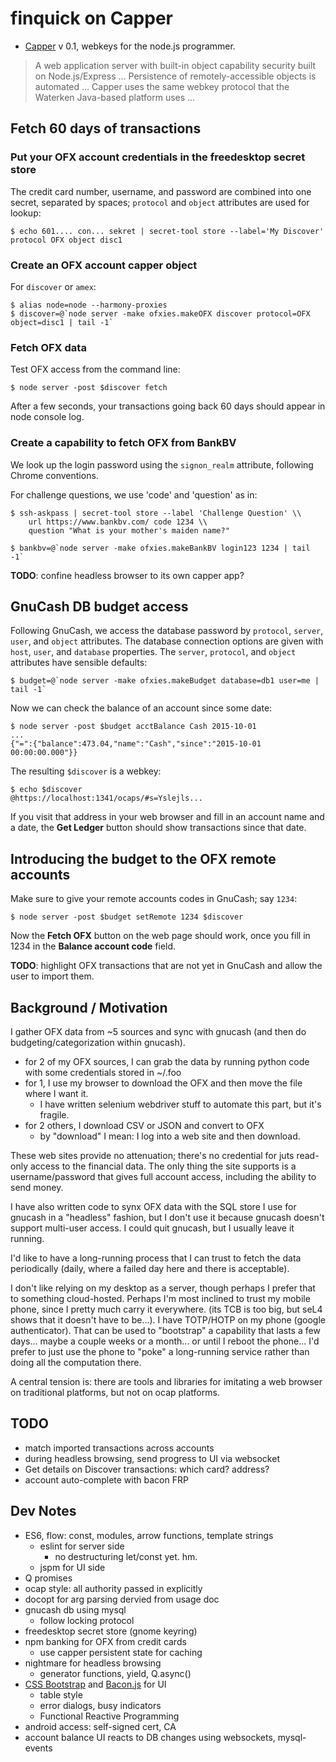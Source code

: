 # finquick on Capper

 - [Capper][] v 0.1, webkeys for the node.js programmer.

[Capper]: https://github.com/marcsAtSkyhunter/Capper

> A web application server with built-in object capability security
> built on Node.js/Express ...  Persistence of remotely-accessible
> objects is automated ...  Capper uses the same webkey protocol that
> the Waterken Java-based platform uses ...

## Fetch 60 days of transactions

### Put your OFX account credentials in the freedesktop secret store

The credit card number, username, and password are combined into one
secret, separated by spaces; `protocol` and `object` attributes are
used for lookup:

    $ echo 601.... con... sekret | secret-tool store --label='My Discover' protocol OFX object disc1

### Create an OFX account capper object

For `discover` or `amex`:

    $ alias node=node --harmony-proxies
    $ discover=@`node server -make ofxies.makeOFX discover protocol=OFX object=disc1 | tail -1`

### Fetch OFX data

Test OFX access from the command line:

    $ node server -post $discover fetch

After a few seconds, your transactions going back 60 days should
appear in node console log.

### Create a capability to fetch OFX from BankBV

We look up the login password using the `signon_realm` attribute,
following Chrome conventions.

For challenge questions, we use 'code' and 'question' as in:

    $ ssh-askpass | secret-tool store --label 'Challenge Question' \\
        url https://www.bankbv.com/ code 1234 \\
        question "What is your mother's maiden name?"

    $ bankbv=@`node server -make ofxies.makeBankBV login123 1234 | tail -1`

**TODO**: confine headless browser to its own capper app?


## GnuCash DB budget access

Following GnuCash, we access the database password by `protocol`,
`server`, `user`, and `object` attributes. The database connection
options are given with `host`, `user`, and `database` properties. The
`server`, `protocol`, and `object` attributes have sensible defaults:

    $ budget=@`node server -make ofxies.makeBudget database=db1 user=me | tail -1`

Now we can check the balance of an account since some date:

    $ node server -post $budget acctBalance Cash 2015-10-01
    ...
    {"=":{"balance":473.04,"name":"Cash","since":"2015-10-01 00:00:00.000"}}

The resulting `$discover` is a webkey:

    $ echo $discover
    @https://localhost:1341/ocaps/#s=Yslejls...

If you visit that address in your web browser and fill in an account
name and a date, the **Get Ledger** button should show transactions
since that date.

## Introducing the budget to the OFX remote accounts

Make sure to give your remote accounts codes in GnuCash; say `1234`:

    $ node server -post $budget setRemote 1234 $discover

Now the **Fetch OFX** button on the web page should work, once you
fill in 1234 in the **Balance account code** field.

**TODO**: highlight OFX transactions that are not yet in GnuCash and
  allow the user to import them.

## Background / Motivation

I gather OFX data from ~5 sources and sync with gnucash (and then do
budgeting/categorization within gnucash).

 - for 2 of my OFX sources, I can grab the data by running python code
   with some credentials stored in ~/.foo
 - for 1, I use my browser to download the OFX and then move the file
   where I want it.
   - I have written selenium webdriver stuff to
     automate this part, but it's fragile.
 - for 2 others, I download CSV or JSON and convert to OFX
   - by "download" I mean: I log into a web site and then download.

These web sites provide no attenuation; there's no credential for juts
read-only access to the financial data. The only thing the site
supports is a username/password that gives full account access,
including the ability to send money.

I have also written code to synx OFX data with the SQL store I use for
gnucash in a "headless" fashion, but I don't use it because gnucash
doesn't support multi-user access. I could quit gnucash, but I usually
leave it running.

I'd like to have a long-running process that I can trust to fetch the
data periodically (daily, where a failed day here and there is
acceptable).
 
I don't like relying on my desktop as a server, though perhaps I
prefer that to something cloud-hosted. Perhaps I'm most inclined to
trust my mobile phone, since I pretty much carry it everywhere. (its
TCB is too big, but seL4 shows that it doesn't have to be...). I have
TOTP/HOTP on my phone (google authenticator). That can be used to
"bootstrap" a capability that lasts a few days... maybe a couple weeks
or a month... or until I reboot the phone... I'd prefer to just use
the phone to "poke" a long-running service rather than doing all the
computation there.

A central tension is: there are tools and libraries for imitating a
web browser on traditional platforms, but not on ocap platforms.


## TODO

  - match imported transactions across accounts
  - during headless browsing, send progress to UI via websocket
  - Get details on Discover transactions: which card? address?
  - account auto-complete with bacon FRP

## Dev Notes

 - ES6, flow: const, modules, arrow functions, template strings
   - eslint for server side
     - no destructuring let/const yet. hm.
   - jspm for UI side
 - Q promises
 - ocap style: all authority passed in explicitly
 - docopt for arg parsing dervied from usage doc
 - gnucash db using mysql
   - follow locking protocol
 - freedesktop secret store (gnome keyring)
 - npm banking for OFX from credit cards
   - use capper persistent state for caching
 - nightmare for headless browsing
   - generator functions, yield, Q.async()
 - [CSS Bootstrap][bs] and [Bacon.js][frp] for UI
   - table style
   - error dialogs, busy indicators
   - Functional Reactive Programming
 - android access: self-signed cert, CA
 - account balance UI reacts to DB changes using websockets, mysql-events
 
 
[bs]: http://getbootstrap.com/css/
[frp]: https://baconjs.github.io/
